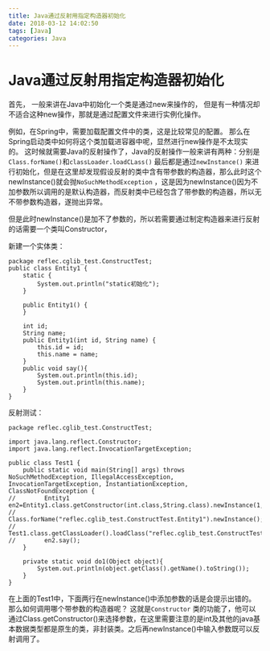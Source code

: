 ```yaml
---
title: Java通过反射用指定构造器初始化
date: 2018-03-12 14:02:50
tags: [Java]
categories: Java
---
```

# Java通过反射用指定构造器初始化

首先， 一般来讲在Java中初始化一个类是通过new来操作的， 但是有一种情况却不适合这种new操作，那就是通过配置文件来进行实例化操作。

例如，在Spring中，需要加载配置文件中的类，这是比较常见的配置。  那么在Spring启动类中如何将这个类加载进容器中呢，显然进行new操作是不太现实的。 这时候就需要Java的反射操作了，Java的反射操作一般来讲有两种：分别是`Class.forName()`和`classLoader.loadCLass()` 最后都是通过`newInstance()` 来进行初始化，但是在这里却发现假设反射的类中含有带参数的构造器，那么此时这个newInstance()就会抛`NoSuchMethodException` ，这是因为newInstance()因为不加参数所以调用的是默认构造器，而反射类中已经包含了带参数的构造器，所以无不带参数构造器，遂抛出异常。

但是此时newInstance()是加不了参数的，所以若需要通过制定构造器来进行反射的话需要一个类叫Constructor，

新建一个实体类：

```
package reflec.cglib_test.ConstructTest;
public class Entity1 {
    static {
        System.out.println("static初始化");
    }

    public Entity1() {
    }

    int id;
    String name;
    public Entity1(int id, String name) {
        this.id = id;
        this.name = name;
    }
    public void say(){
        System.out.println(this.id);
        System.out.println(this.name);
    }
}

```

反射测试：

```
package reflec.cglib_test.ConstructTest;

import java.lang.reflect.Constructor;
import java.lang.reflect.InvocationTargetException;

public class Test1 {
    public static void main(String[] args) throws NoSuchMethodException, IllegalAccessException, InvocationTargetException, InstantiationException, ClassNotFoundException {
//        Entity1 en2=Entity1.class.getConstructor(int.class,String.class).newInstance(1,"2");
//        Class.forName("reflec.cglib_test.ConstructTest.Entity1").newInstance();
//        Test1.class.getClassLoader().loadClass("reflec.cglib_test.ConstructTest.Entity1");
//        en2.say();
    }

    private static void do1(Object object){
        System.out.println(object.getClass().getName().toString());
    }
}

```

在上面的Test1中，下面两行在newInstance()中添加参数的话是会提示出错的。那么如何调用哪个带参数的构造器呢？ 这就是`Constructor` 类的功能了，他可以通过Class.getConstructor()来选择参数，在这里需要注意的是int及其他的java基本数据类型都是原生的类，非封装类。之后再newInstance()中输入参数既可以反射调用了。





